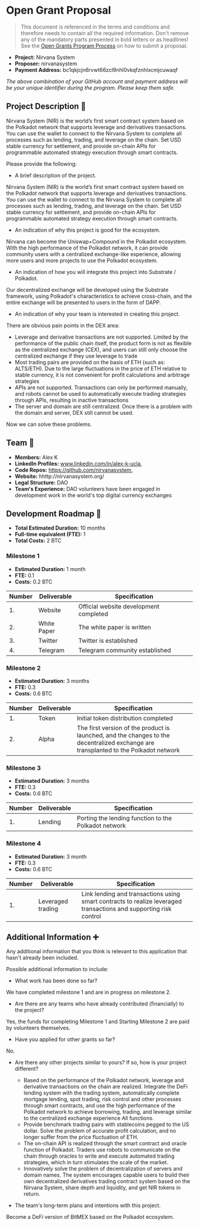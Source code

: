 # Open Grant Proposal

> This document is referenced in the terms and conditions and therefore needs to contain all the required information. Don't remove any of the mandatory parts presented in bold letters or as headlines! See the [Open Grants Program Process](https://github.com/w3f/Open-Grants-Program/blob/master/README_2.md) on how to submit a proposal.

* **Project:** Nirvana System
* **Proposer:** nirvanasystem
* **Payment Address:** bc1qkjcjn6rvwt66zcl9nhl0vkqfznhlxcmjcuwaqf

*The above combination of your GitHub account and payment address will be your unique identifier during the program. Please keep them safe.*

## Project Description :page_facing_up: 

Nirvana System (NIR) is the world’s first smart contract system based on the Polkadot network that supports leverage and derivatives transactions. You can use the wallet to connect to the Nirvana System to complete all processes such as lending, trading, and leverage on the chain. Set USD stable currency for settlement, and provide on-chain APIs for programmable automated strategy execution through smart contracts.

Please provide the following:
  * A brief description of the project.
  
  Nirvana System (NIR) is the world’s first smart contract system based on the Polkadot network that supports leverage and derivatives transactions. You can use the wallet to connect to the Nirvana System to complete all processes such as lending, trading, and leverage on the chain. Set USD stable currency for settlement, and provide on-chain APIs for programmable automated strategy execution through smart contracts.
  
  * An indication of why this project is good for the ecosystem.
  
  Nirvana can become the Uniswap+Compound in the Polkadot ecosystem. With the high performance of the Polkadot network, it can provide community users with a centralized exchange-like experience, allowing more users and more projects to use the Polkadot ecosystem.
  
  * An indication of how you will integrate this project into Substrate / Polkadot.
  
  Our decentralized exchange will be developed using the Substrate framework, using Polkadot's characteristics to achieve cross-chain, and the entire exchange will be presented to users in the form of DAPP.
  
  * An indication of why your team is interested in creating this project.
  
  There are obvious pain points in the DEX area:
  * Leverage and derivative transactions are not supported. Limited by the performance of the public chain itself, the product form is not as flexible as the centralized exchange (CEX), and users can still only choose the centralized exchange if they use leverage to trade
  * Most trading pairs are provided on the basis of ETH (such as: ALTS/ETH). Due to the large fluctuations in the price of ETH relative to stable currency, it is not convenient for profit calculations and arbitrage strategies
  * APIs are not supported. Transactions can only be performed manually, and robots cannot be used to automatically execute trading strategies through APIs, resulting in inactive transactions
  * The server and domain are still centralized. Once there is a problem with the domain and server, DEX still cannot be used.
  
  Now we can solve these problems.

## Team :busts_in_silhouette:

* **Members:** Alex K
* **LinkedIn Profiles:** www.linkedin.com/in/alex-k-ucla,
* **Code Repos:** https://github.com/nirvanasystem,
* **Website:**	hhttp://nirvanasystem.org/
* **Legal Structure:** DAO
* **Team's Experience:** DAO volunteers have been engaged in development work in the world's top digital currency exchanges

## Development Roadmap :nut_and_bolt: 

* **Total Estimated Duration:** 10 months
* **Full-time equivalent (FTE):**  1
* **Total Costs:** 2 BTC

### Milestone 1

* **Estimated Duration:** 1 month
* **FTE:**  0.1
* **Costs:** 0.2 BTC


| Number | Deliverable | Specification | 
| ------------- | ------------- | ------------- |
| 1. | Website | Official website development completed |  
| 2.  | White Paper | The white paper is written |  
| 3.  | Twitter | Twitter is established |
| 4.  | Telegram | Telegram community established |


### Milestone 2

* **Estimated Duration:** 3 months
* **FTE:**  0.3
* **Costs:** 0.6 BTC


| Number | Deliverable | Specification | 
| ------------- | ------------- | ------------- |
| 1. | Token | Initial token distribution completed |  
| 2.  | Alpha | The first version of the product is launched, and the changes to the decentralized exchange are transplanted to the Polkadot network |  


### Milestone 3

* **Estimated Duration:** 3 months
* **FTE:**  0.3
* **Costs:** 0.6 BTC


| Number | Deliverable | Specification | 
| ------------- | ------------- | ------------- |
| 1. | Lending | Porting the lending function to the Polkadot network |  


### Milestone 4

* **Estimated Duration:** 3 month
* **FTE:**  0.3
* **Costs:** 0.6 BTC


| Number | Deliverable | Specification | 
| ------------- | ------------- | ------------- |
| 1. | Leveraged trading | Link lending and transactions using smart contracts to realize leveraged transactions and supporting risk control |  


## Additional Information :heavy_plus_sign: 
Any additional information that you think is relevant to this application that hasn't already been included.

Possible additional information to include:
* What work has been done so far?

We have completed milestone 1 and are in progress on milestone 2.

* Are there are any teams who have already contributed (financially) to the project?

Yes, the funds for completing Milestone 1 and Starting Milestone 2 are paid by volunteers themselves.

* Have you applied for other grants so far?

No.

* Are there any other projects similar to yours? If so, how is your project different?
  * Based on the performance of the Polkadot network, leverage and derivative transactions on the chain are realized. Integrate the DeFi lending system with the trading system, automatically complete mortgage lending, spot trading, risk control and other processes through smart contracts, and use the high performance of the Polkadot network to achieve borrowing, trading, and leverage similar to the centralized exchange experience All functions.
  * Provide benchmark trading pairs with stablecoins pegged to the US dollar. Solve the problem of accurate profit calculation, and no longer suffer from the price fluctuation of ETH.
  * The on-chain API is realized through the smart contract and oracle function of Polkadot. Traders use robots to communicate on the chain through oracles to write and execute automated trading strategies, which in turn stimulates the scale of the market.
  * Innovatively solve the problem of decentralization of servers and domain names. The system encourages capable users to build their own decentralized derivatives trading contract system based on the Nirvana System, share depth and liquidity, and get NIR tokens in return.

* The team's long-term plans and intentions with this project.
 
Become a DeFi version of BitMEX based on the Polkadot ecosystem.
